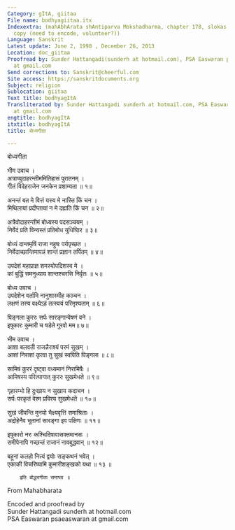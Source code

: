 ```yaml
---
Category: gItA, giitaa
File name: bodhyagiitaa.itx
Indexextra: (mahAbhArata shAntiparva Mokshadharma, chapter 178, slokas 57-68 scanned
  copy (need to encode, volunteer?))
Language: Sanskrit
Latest update: June 2, 1998 , December 26, 2013
Location: doc_giitaa
Proofread by: Sunder Hattangadi(sunderh at hotmail.com), PSA Easwaran psaeaswaran
  at gmail.com
Send corrections to: Sanskrit@cheerful.com
Site access: https://sanskritdocuments.org
Subject: religion
Sublocation: giitaa
Text title: bodhyagItA
Transliterated by: Sunder Hattangadi sunderh at hotmail.com, PSA Easwaranpsaeaswaran
  at gmail.com
engtitle: bodhyagItA
itxtitle: bodhyagItA
title: बोध्यगीता

---
```

  
 बोध्यगीता   
  
भीम उवाच ।  
अत्राप्युदाहरन्तीममितिहासं पुरातनम् ।  
गीतं विदेहराजेन जनकेन प्रशाम्यता ॥ १॥  
  
अनन्तं बत मे वित्तं यस्य मे नास्ति किं चन ।  
मिथिलायां प्रदीप्तायां न मे दह्यति किं चन ॥ २॥  
  
अत्रैवोदाहरन्तीमं बोध्यस्य पदसञ्चयम् ।  
निर्वेदं प्रति विन्यस्तं प्रतिबोध युधिष्ठिर ॥ ३॥  
  
बोध्यं दान्तमृषिं राजा नहुषः पर्यपृच्छत ।  
निर्वेदाच्छान्तिमापन्नं शान्तं प्रज्ञान तर्पितम् ॥ ४॥  
  
उपदेशं महाप्राज्ञ शमस्योपदिशस्व मे ।  
कां बुद्धिं समनुध्याय शान्तश्चरसि निर्वृतः ॥ ५॥  
  
बोध्य उवाच ।  
उपदेशेन वर्तामि नानुशास्मीह कञ्चन ।  
लक्षणं तस्य वक्ष्येऽहं तत्स्वयं परिमृश्यताम् ॥ ६॥  
  
पिङ्गला कुररः सर्पः सारङ्गान्वेषणं वने ।  
इषुकारः कुमारी च षडेते गुरवो मम॥ ७॥  
  
भीम उवाच ।  
आशा बलवती राजन्नैराश्यं परमं सुखम् ।  
आशां निराशां कृत्वा तु सुखं स्वपिति पिङ्गला ॥ ८॥  
  
सामिषं कुररं दृष्ट्वा वध्यमानं निरामिषैः ।  
आमिषस्य परित्यागात् कुररः सुखमेधते ॥ ९॥  
  
गृहारम्भो हि दुःखाय न सुखाय कदाचन ।  
सर्पः परकृतं वेश्म प्रविश्य सुखमेधते ॥ १०॥  
  
सुखं जीवन्ति मुनयो भैक्ष्यवृत्तिं समाश्रिताः ।  
अद्रोहेनैव भूतानां सारङ्गा इव पक्षिणः ॥ ११॥  
  
इषुकारो नरः कश्चिदिषावासक्तमानसः ।  
समीपेनापि गच्छन्तं राजानं नावबुद्धवान् ॥ १२॥  
  
बहूनां कलहो नित्यं द्वयोः सङ्कथनं भवेत् ।  
एकाकी विचरिष्यामि कुमारीशङ्खको यथा ॥ १३ ॥  
  
        इति बोद्ध्यगीता समाप्ता ॥  
  
  
From Mahabharata  
  
Encoded and proofread by  
Sunder Hattangadi sunderh at hotmail.com  
PSA Easwaran psaeaswaran at gmail.com  
  
  
